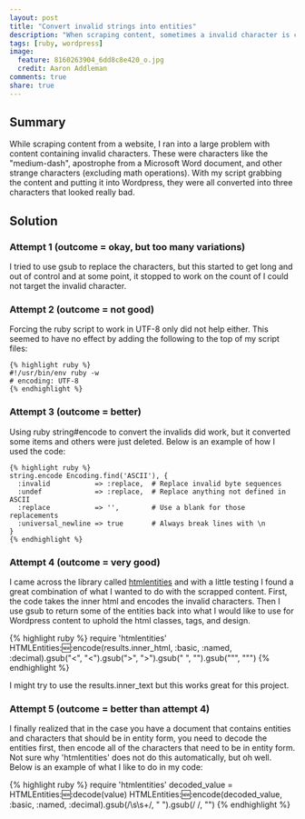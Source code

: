 ```yaml
---
layout: post
title: "Convert invalid strings into entities"
description: "When scraping content, sometimes a invalid character is contained in the content. In this article, I show some code that I used to convert the invalids into entities using the htmlentities gem package."
tags: [ruby, wordpress]
image:
  feature: 8160263904_6dd8c8e420_o.jpg
  credit: Aaron Addleman
comments: true
share: true
---
```


## Summary

While scraping content from a website, I ran into a large problem with content containing invalid characters. These were characters like the "medium-dash", apostrophe from a Microsoft Word document, and other strange characters (excluding math operations). With my script grabbing the content and putting it into Wordpress, they were all converted into three characters that looked really bad.

## Solution

### Attempt 1 (outcome = okay, but too many variations)

I tried to use gsub to replace the characters, but this started to get long and out of control and at some point, it stopped to work on the count of I could not target the invalid character.

### Attempt 2 (outcome = not good)

Forcing the ruby script to work in UTF-8 only did not help either. This seemed to have no effect by adding the following to the top of my script files:

    {% highlight ruby %}
    #!/usr/bin/env ruby -w
    # encoding: UTF-8
    {% endhighlight %}

### Attempt 3 (outcome = better)

Using ruby string#encode to convert the invalids did work, but it converted some items and others were just deleted. Below is an example of how I used the code:

    {% highlight ruby %}
    string.encode Encoding.find('ASCII'), {
      :invalid           => :replace,  # Replace invalid byte sequences
      :undef             => :replace,  # Replace anything not defined in ASCII
      :replace           => '',        # Use a blank for those replacements
      :universal_newline => true       # Always break lines with \n
    }
    {% endhighlight %}

### Attempt 4 (outcome = very good)

I came across the library called [htmlentities][1] and with a little testing I found a great combination of what I wanted to do with the scrapped content. First, the code takes the inner html and encodes the invalid characters. Then I use gsub to return some of the entities back into what I would like to use for Wordpress content to uphold the html classes, tags, and design.

{% highlight ruby %}
require 'htmlentities'
HTMLEntities::new::encode(results.inner_html, :basic, :named, :decimal).gsub("&lt;", "<").gsub("&gt;", ">").gsub("&#10;", "").gsub("&quot;", "\"")
{% endhighlight %}
    
I might try to use the results.inner_text but this works great for this project.

### Attempt 5 (outcome = better than attempt 4)

I finally realized that in the case you have a document that contains entities and characters that should be in entity form, you need to decode the entities first, then encode all of the characters that need to be in entity form.  Not sure why 'htmlentities' does not do this automatically, but oh well. Below is an example of what I like to do in my code:

{% highlight ruby %}
require 'htmlentities'
decoded_value = HTMLEntities::new::decode(value)
HTMLEntities::new::encode(decoded_value, :basic, :named, :decimal).gsub(/\s\s+/, " ").gsub(/&#10;/, "")
{% endhighlight %}

[1]: http://htmlentities.rubyforge.org/ "Html Entities"
